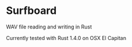 # Surfboard
WAV file reading and writing in Rust

Currently tested with Rust 1.4.0 on OSX El Capitan
